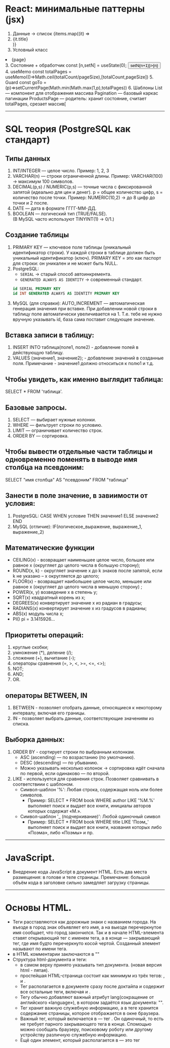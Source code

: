 # React: минимальные паттерны (jsx) 
1. Данные → список
{items.map((it) => <li key={it.id}>{it.title}</li>)}
2. Условный класс
<li className={page===current ? "selected" : ""}>{page}</li>
3. Состояние + обработчик
const [n,setN] = useState(0);
<button onClick={()=>setN(n+1)}>{n}</button>
4. useMemo
const totalPages = useMemo(()=>Math.ceil(totalCount/pageSize),[totalCount,pageSize])
5. Guard
const goTo = (p)=>setCurrentPage(Math.min(Math.max(1,p),totalPages))
6. Шаблоны
List — компонент для отображения массива
Pagination — базовый каркас пагинации
ProductsPage — родитель: хранит состояние, считает totalPages, срезает массив[

---

# SQL теория (PostgreSQL как стандарт)

## Типы данных
1) INT/INTEGER — целое число.
   Пример: 1, 2, 3
2) VARCHAR(n) — строки ограниченной длины.
   Пример: VARCHAR(100) → максимум 100 символов.
3) DECIMAL(p,s) / NUMERIC(p,s) — точные числа с фиксированной запятой (идеально для цен и денег).
   p = общее количество цифр, s = количество после точки.
   Пример: NUMERIC(10,2) → до 8 цифр до точки и 2 после.
4) DATE — дата в формате ГГГГ-ММ-ДД.
5) BOOLEAN — логический тип (TRUE/FALSE).  
   (В MySQL часто используют TINYINT(1) → 0/1.)

## Создание таблицы
1) PRIMARY KEY — ключевое поле таблицы (уникальный идентификатор строки). 
У каждой строки в таблице должен быть уникальный идентификатор (ключ).
PRIMARY KEY = это как паспорт для строки: он уникален и не может быть NULL.
2) PostgreSQL:  
   - `SERIAL` → старый способ автоинкремента.  
   - `GENERATED ALWAYS AS IDENTITY` → современный стандарт.  
   ```sql
   id SERIAL PRIMARY KEY
   id INT GENERATED ALWAYS AS IDENTITY PRIMARY KEY
3) MySQL (для справки): AUTO_INCREMENT — автоматическая генерация значения при вставке.
При добавлении новой строки в таблицу поле автоматически увеличивается на 1.
Т.е. тебе не нужно вручную указывать id, база сама поставит следующее значение.

## Вставка записи в таблицу:
1) INSERT INTO таблица(поле1, поле2) - добавление полей в действующую таблицу.
2) VALUES (значение1, значение2); - добавление значений в созданные поля.
Примечание - значение1 должно относиться к полю1 и т.д.

## Чтобы увидеть, как именно выглядит таблица:
SELECT * FROM 'таблица'.

## Базовые запросы.
1) SELECT — выбирает нужные колонки.
2) WHERE — фильтрует строки по условию.
3) LIMIT — ограничивает количество строк.
4) ORDER BY — сортировка.

## Чтобы вывести отдельные части таблицы и одновременно поменять в выводе имя столбца на псевдоним:
SELECT "имя столбца" AS "псевдоним" FROM "таблица"

## Занести в поле значение, в завиимости от условия:
1) PostgreSQL:
CASE 
  WHEN условие THEN значение1
  ELSE значение2
END
2) MySQL (отличие): IF(логическое_выражение, выражение_1, выражение_2)

## Математические функции
- CEILING(x) - возвращает наименьшее целое число, большее или равное x (округляет до целого числа в большую сторону);
- ROUND(x, k) - округляет значение x до k знаков после запятой, если k не указано – x округляется до целого;
- FLOOR(x) - возвращает наибольшее целое число, меньшее или равное x (округляет до  целого числа в меньшую сторону)	;
- POWER(x, y) возведение x в степень y;
- SQRT(x) квадратный корень из x;	
- DEGREES(x) конвертирует значение x из радиан в градусы;
- RADIANS(x) конвертирует значение x из градусов в радианы;
- ABS(x) модуль числа x;
- PI() pi = 3.1415926...

## Приоритеты операций:
1) круглые скобки;
2) умножение  (*),  деление (/);
3) сложение  (+), вычитание (-);
4) операторы сравнения (=, >, <, >=, <=, <>);
5) NOT;
6) AND;
7) OR.

## операторы BETWEEN, IN
1) BETWEEN - позволяет отобрать данные, относящиеся к некоторому интервалу, включая его границы. 
2) IN - позволяет выбрать данные, соответствующие значениям из списка.

## Выборка данных:
1) ORDER BY - сортирует строки по выбранным колонкам.
    - ASC (ascending) — по возрастанию (по умолчанию).
    - DESC (descending) — по убыванию.
    - Можно указывать несколько колонок → сортировка идёт сначала по первой, если одинаково — по второй.
2) LIKE - используется для сравнения строк. Позволяет сравнивать в соответствиии с шаблоном.
    - Символ-шаблон '%': Любая строка, содержащая ноль или более символов.
      * Пример: SELECT * FROM book WHERE author LIKE '%М.%'
        выполняет поиск и выдает все книги, инициалы авторов которых содержат «М.».
    - Символ-шаблон '_ (подчеркивание)': Любой одиночный символ
      * Пример: SELECT * FROM book WHERE title LIKE 'Поэм_'
        выполняет поиск и выдает все книги, названия которых либо «Поэма», либо «Поэмы» и пр.
   


---

# JavaScript.

- Внедрение кода JavaScript в документ HTML.
Есть два места размещения: в голове и теле страницы.
Премечание: большой объём кода в заголовке сильно замедляет загрузку страницы.

---

# Основы HTML.

- Теги расставляются как дорожные знаки с названием города. На въезде в город знак объявляет его имя, а на выезде
перечеркнутое имя сообщает, что город закончился. Так и в начале HTML-элемента ставят открывающий тег с именем тега, 
а в конце — закрывающий тег, где имя будто перечеркнуто косой чертой. Созданный элемент называют по имени тега.
- в HTML комментарии заключаются в "<!-- и -->"
- Структура html-документа и теги:
    - в самом верху принято указывать тип документа. <!doctype html> (новая версия html - пятая).
    * простейшая HTML-страница состоит как минимум из трёх тегов: <html>, <head> и <body>.
    - Тег <html> располагается в документе сразу после доктайпа и содержит все остальные теги, включая <head> и <body>.
    - Тегу <html> обычно добавляют важный атрибут lang(сокращение от английского «language»), в котором задаётся язык
      документа: "<html lang="ru">".
    - Тег <head> хранит важную служебную информацию, а в теге <body> хранится содержание страницы, которое отображается 
      в окне браузера.
    - Важный тег, который включается в <head> — тег <meta>. Он одиночный, то есть не требует парного закрывающего тега 
      в конце. Спомощью <meta> можно сообщать браузеру, поисковому роботу или другому устройству различную служебную 
      информацию.
    - Ещё один элемент, который располагается в <head> — это тег <title>. В нём задаётся заголовок страницы, 
      который отображается во вкладках браузера.
    - Тег <title> - содержит в себе название веб-страницы, отображаемое в "шапке" браузера
    - Теги <h1> - <h6> (heading) - обозначают заголовки.
    - Тег <p> (paragraph) - обозначает параграф.
    - Тег <a> (anchor, "якорь") - добавляет ссылки, превращая текст веб-страницы в гипертекст
    * Для дополнительных сведений у тегов есть атрибуты (по-латыни «признаки»). Так, адрес хранится в атрибуте
      с именем href (от англ. hypertext reference, «гипертекстовая ссылка»).
    - Помимо непременного href, тег a может иметь необязательный атрибут target (англ. target, «мишень»). 
      Он «нацеливает» браузер, указывая вкладку, где нужно открыть страницу, на которую ведёт ссылка. 
      Без атрибута target она откроется в текущей вкладке. Если добавлен атрибут target со 
      значением “_blank” (от англ. blank, «чистый»), то другая страница будет показана в новой, пустой вкладке.
    - Тег <ul></ul> (от англ. unordered list — неупорядоченный список) - создание маркированного списка, внутри него
      лежат элементы, которые мы заключаем в теги <li></li> (от англ. list item — пункт списка).
    - Тег <ol><ol> (от англ. ordered list — упорядоченный список) - создание нумерованного списка, внутри него лежат
      элементы, которые мы заключаем в теги <li></li>.
        - Если хотите, чтобы список начинался с номера, отличного от 1, следует указать это при помощи атрибута start,
          как показано в следующем примере: <ol start="17">.
    - <dl></dl> - это список определений (пары имя/значение), он содержит в себе:
        - тег <dt></dt> - обозначают имена, отображаются как заголовок
        - тег <dd></dd> находится внутри <dt>, и обозначает соответствующее ему значение
        - тег <hr> добавляет разделитель между логическими разделами или абзацами текста без введения нового уровня 
          заголовка, «горизонтальная линия».
    - Встроенные теги для форматирования текста:
        - <b></b> - bold — жирный
        - <i></i> - italic — курсив
        - <sup></sup> - superscript — верхний индекс
        - <sub></sub> - subscript — нижний индекс
        - <em></em> - emphasis — акцент
        * Примечание: Тег <strong> определяет важность отмеченного текста.
          Тег <b> предназначен для выделения текста без придания ему особой важности.
          Визуально оба тега одинаковы, они выделяют текст полужирным.
          Лучше всего отличия этих тегов будут заметны людям, которые используют специальные настройки ОС, в частности,
          слепым и слабовидящим. Когда они включают функцию чтения текста, то «говорилка» будет интонацией выделять
          слова с тегом <strong>. То же самое касается и тегов <em> и <i>. Тег <em> «говорилка» будет выделять
          интонацией.
      
